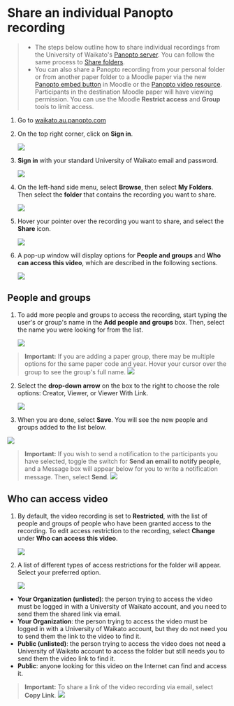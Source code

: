 # Share an individual Panopto recording

> - The steps below outline how to share individual recordings from the University of Waikato's <a href="https://waikato.au.panopto.com/Panopto/Pages/Home.aspx" target="_blank">Panopto server</a>. You can follow the same process to [Share folders](share-folders.md).
> - You can also share a Panopto recording from your personal folder or from another paper folder to a Moodle paper via the new [Panopto embed button](the-panopto-embed-button.md) in Moodle or the [Panopto video resource](add-panopto-video-resource-in-moodle.md). Participants in the destination Moodle paper will have viewing permission. You can use the Moodle **Restrict access** and **Group** tools to limit access.

1. Go to [waikato.au.panopto.com](https://waikato.au.panopto.com)
   
2. On the top right corner, click on **Sign in**.
   
   ![](images/signin-button-panopto-homepage.webp)

3. **Sign in** with your standard University of Waikato email and password.
   
   ![](images/students-panopto-microsoftsignin-n.jpg)

4. On the left-hand side menu, select **Browse**, then select **My Folders**. Then select the **folder** that contains the recording you want to share.

    ![](images/staff-panopto-browse-myfolder.png)

6. Hover your pointer over the recording you want to share, and select the **Share** icon.

    ![](images/panopto-share-recording.png)

8. A pop-up window will display options for **People and groups** and **Who can access this video**, which are described in the following sections.

    ![](images/staff-panopto-share-individual-recording-pop-up-window.webp)
   

 ## People and groups

 1. To add more people and groups to access the recording, start typing the user's or group's name in the **Add people and groups** box. Then, select the name you were looking for from the list.

     ![](images/staff-panopto-share-folder-add-people-groups-box.webp)

> **Important:** If you are adding a paper group, there may be multiple options for the same paper code and year. Hover your cursor over the group to see the group's full name.
> ![](images/staff-panopto-share-folder-paper-groups-name.webp)

2. Select the **drop-down arrow** on the box to the right to choose the role options: Creator, Viewer, or Viewer With Link.

   ![](images/staff-panopto-share-folder-role-option.webp)

 3. When you are done, select **Save**. You will see the new people and groups added to the list below.

   ![](images/staff-panopto-share-folder-select-save.webp)

> **Important:** If you wish to send a notification to the participants you have selected, toggle the switch for **Send an email to notify people**, and a Message box will appear below for you to write a notification message. Then, select **Send**.
> ![](images/staff-panopto-share-folder-notify-message.webp)


## Who can access video

1. By default, the video recording is set to **Restricted**, with the list of people and groups of people who have been granted access to the recording. To edit access restriction to the recording, select **Change** under **Who can access this video**.

   ![](images/staff-panopto-share-individual-recording-change-access-restriction.webp)

2. A list of different types of access restrictions for the folder will appear. Select your preferred option.

   ![](images/staff-panopto-share-individual-recording-access-options.webp)

* **Your Organization (unlisted)**: the person trying to access the video must be logged in with a University of Waikato account, and you need to send them the shared link via email.
* **Your Organization**: the person trying to access the video must be logged in with a University of Waikato account, but they do not need you to send them the link to the video to find it.
* **Public (unlisted)**: the person trying to access the video does not need a University of Waikato account to access the folder but still needs you to send them the video link to find it.
* **Public**: anyone looking for this video on the Internet can find and access it.

> **Important:** To share a link of the video recording via email, select **Copy Link**.
> ![](images/staff-panopto-share-individual-recording-copy-link.webp)
   

